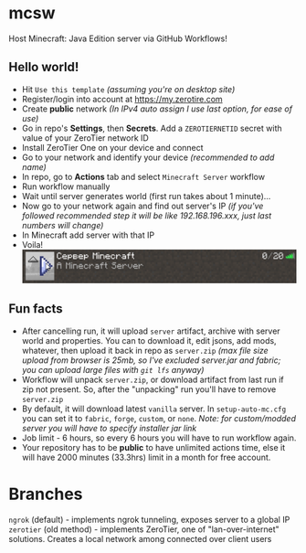 # mcsw

Host Minecraft: Java Edition server via GitHub Workflows!

## Hello world!

* Hit `Use this template` *(assuming you're on desktop site)*
* Register/login into account at https://my.zerotire.com
* Create **public** network *(In IPv4 auto assign I use last option, for ease of use)*
* Go in repo's **Settings**, then **Secrets**. Add a `ZEROTIERNETID` secret with value of your ZeroTier network ID
* Install ZeroTier One on your device and connect
* Go to your network and identify your device *(recommended to add name)*
* In repo, go to **Actions** tab and select `Minecraft Server` workflow
* Run workflow manually
* Wait until server generates world (first run takes about 1 minute)...
* Now go to your network again and find out server's IP *(if you've followed recommended step it will be like 192.168.196.xxx, just last numbers will change)*
* In Minecraft add server with that IP
* Voila!
![screen](https://github.com/Google61/mcsw/raw/zerotier/screen.png)

## Fun facts

* After cancelling run, it will upload `server` artifact, archive with server world and properties. You can to download it, edit jsons, add mods, whatever, then upload it back in repo as `server.zip` *(max file size upload from browser is 25mb, so I've excluded server.jar and fabric; you can upload large files with `git lfs` anyway)*
* Workflow will unpack `server.zip`, or download artifact from last run if zip not present. So, after the "unpacking" run you'll have to remove `server.zip`
* By default, it will download latest `vanilla` server. In `setup-auto-mc.cfg` you can set it to `fabric`, `forge`, `custom`, or `none`. *Note: for custom/modded server you will have to specify installer jar link*
* Job limit - 6 hours, so every 6 hours you will have to run workflow again.
* Your repository has to be **public** to have unlimited actions time, else it will have 2000 minutes (33.3hrs) limit in a month for free account.

# Branches

`ngrok` (default) - implements ngrok tunneling, exposes server to a global IP    
`zerotier` (old method) - implements ZeroTier, one of "lan-over-internet" solutions. Creates a local network among connected over client users
